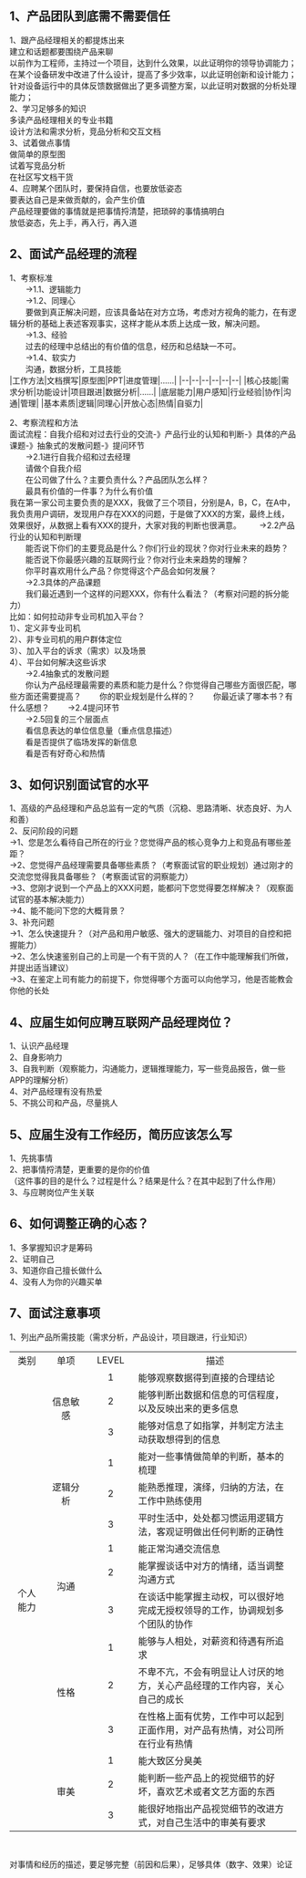 ## 1、产品团队到底需不需要信任
1、跟产品经理相关的都提炼出来<br/>
建立和话题都要围绕产品来聊<br/>
以前作为工程师，主持过一个项目，达到什么效果，以此证明你的领导协调能力；<br/>
在某个设备研发中改进了什么设计，提高了多少效率，以此证明创新和设计能力；<br/>
针对设备运行中的具体反馈数据做出了更多调整方案，以此证明对数据的分析处理能力；<br/>
2、学习足够多的知识<br/>
多读产品经理相关的专业书籍<br/>
设计方法和需求分析，竞品分析和交互文档<br/>
3、试着做点事情<br/>
做简单的原型图<br/>
试着写竞品分析<br/>
在社区写文档干货<br/>
4、应聘某个团队时，要保持自信，也要放低姿态<br/>
要表达自己是来做贡献的，会产生价值<br/>
产品经理要做的事情就是把事情捋清楚，把琐碎的事情搞明白<br/>
放低姿态，先上手，再入行，再入道<br/>

## 2、面试产品经理的流程
1、考察标准<br/>
&emsp;&emsp;->1.1、逻辑能力<br/>
&emsp;&emsp;->1.2、同理心<br/>
&emsp;&emsp;要做到真正解决问题，应该具备站在对方立场，考虑对方视角的能力，在有逻辑分析的基础上表述客观事实，这样才能从本质上达成一致，解决问题。<br/>
&emsp;&emsp;->1.3、经验<br/>
&emsp;&emsp;过去的经理中总结出的有价值的信息，经历和总结缺一不可。<br/>
&emsp;&emsp;->1.4、软实力<br/>
&emsp;&emsp;沟通，数据分析，工具技能<br/>
|工作方法|文档撰写|原型图|PPT|进度管理|......|
|--|--|--|--|--|--|
|核心技能|需求分析|功能设计|项目跟进|数据分析|......|
|底层能力|用户感知|行业经验|协作|沟通|管理|
|基本素质|逻辑|同理心|开放心态|热情|自驱力|

2、考察流程和方法<br/>
面试流程：自我介绍和对过去行业的交流-》产品行业的认知和判断-》具体的产品课题-》抽象式的发散问题-》提问环节<br/>
&emsp;&emsp;->2.1进行自我介绍和过去经理<br/>
&emsp;&emsp;请做个自我介绍<br/>
&emsp;&emsp;在公司做了什么？主要负责什么？产品团队怎么样？<br/>
&emsp;&emsp;最具有价值的一件事？为什么有价值<br/>
我在第一家公司主要负责的是XXX，我做了三个项目，分别是A，B，C，在A中，我负责用户调研，发现用户存在XXX的问题，于是做了XXX的方案，最终上线，效果很好，从数据上看有XXX的提升，大家对我的判断也很满意。
&emsp;&emsp;->2.2产品行业的认知和判断理<br/>
&emsp;&emsp;能否说下你们的主要竞品是什么？你们行业的现状？你对行业未来的趋势？<br/>
&emsp;&emsp;能否说下你最感兴趣的互联网行业？你对行业未来趋势的理解？<br/>
&emsp;&emsp;你平时喜欢用什么产品？你觉得这个产品会如何发展？<br/>
&emsp;&emsp;->2.3具体的产品课题<br/>
&emsp;&emsp;我们最近遇到一个这样的问题XXX，你有什么看法？（考察对问题的拆分能力）<br/>
比如：如何拉动非专业司机加入平台？<br/>
1）、定义非专业司机<br/>
2）、非专业司机的用户群体定位<br/>
3）、加入平台的诉求（需求）以及场景<br/>
4）、平台如何解决这些诉求<br/>
&emsp;&emsp;->2.4抽象式的发散问题<br/>
&emsp;&emsp;你认为产品经理最需要的素质和能力是什么？你觉得自己哪些方面很匹配，哪些方面还需要提高？
&emsp;&emsp;你的职业规划是什么样的？
&emsp;&emsp;你最近读了哪本书？有什么感想？
&emsp;&emsp;->2.4提问环节<br/>
&emsp;&emsp;->2.5回复的三个层面点<br/>
&emsp;&emsp;看信息表达的单位信息量（重点信息描述）<br/>
&emsp;&emsp;看是否提供了临场发挥的新信息<br/>
&emsp;&emsp;看是否有好奇心和热情<br/>

## 3、如何识别面试官的水平
1、高级的产品经理和产品总监有一定的气质（沉稳、思路清晰、状态良好、为人和善）<br/>
2、反问阶段的问题<br/>
->1、您是怎么看待自己所在的行业？您觉得产品的核心竞争力上和竞品有哪些差距？<br/>
->2、您觉得产品经理需要具备哪些素质？（考察面试官的职业规划）通过刚才的交流您觉得我具备哪些？（考察面试官的洞察能力）<br/>
->3、您刚才说到一个产品上的XXX问题，能都问下您觉得要怎样解决？（观察面试官的基本解决能力）<br/>
->4、能不能问下您的大概背景？<br/>
3、补充问题<br/>
->1、怎么快速提升？（对产品和用户敏感、强大的逻辑能力、对项目的自控和把握能力）<br/>
->2、怎么快速鉴别自己的上司是一个有干货的人？（在工作中能理解我们所做，并提出适当建议）<br/>
->3、在鉴定上司有能力的前提下，你觉得哪个方面可以向他学习，他是否能教会你他的长处<br/>

## 4、应届生如何应聘互联网产品经理岗位？
1、认识产品经理<br/>
2、自身影响力<br/>
3、自我判断（观察能力，沟通能力，逻辑推理能力，写一些竞品报告，做一些APP的理解分析）<br/>
4、对产品经理有没有热爱<br/>
5、不挑公司和产品，尽量挑人<br/>

## 5、应届生没有工作经历，简历应该怎么写
1、先挑事情<br/>
2、把事情捋清楚，更重要的是你的价值<br/>
（这件事的目的是什么？过程是什么？结果是什么？在其中起到了什么作用）<br/>
3、与应聘岗位产生关联<br/>

## 6、如何调整正确的心态？
1、多掌握知识才是筹码<br/>
2、证明自己<br/>
3、知道你自己擅长做什么<br/>
4、没有人为你的兴趣买单<br/>

## 7、面试注意事项
1、列出产品所需技能（需求分析，产品设计，项目跟进，行业知识）<br/>
<table data-sort="sortDisabled">
    <tbody>
        <tr class="firstRow">
            <td width="94.66666666666666" valign="middle" style="word-break: break-all;" align="center">
                类别
            </td>
            <td width="138.66666666666666" valign="middle" style="word-break: break-all;" align="center">
                单项
            </td>
            <td width="60.66666666666667" valign="middle" style="word-break: break-all;" align="center">
                LEVEL
            </td>
            <td width="686" valign="middle" style="word-break: break-all;" align="center">
                描述
            </td>
        </tr>
        <tr>
            <td width="94.66666666666666" valign="middle" rowspan="15" colspan="1" style="word-break: break-all;" align="center">
                个人能力
            </td>
            <td width="138.66666666666666" valign="middle" rowspan="3" colspan="1" align="center" style="word-break: break-all;">
                信息敏感
            </td>
            <td width="60.66666666666667" valign="middle" align="center" style="word-break: break-all;">
                1
            </td>
            <td width="686" valign="top" style="word-break: break-all;">
                能够观察数据得到直接的合理结论
            </td>
        </tr>
        <tr>
            <td width="94.66666666666666" valign="middle" align="center" style="word-break: break-all;">
                2
            </td>
            <td width="159.66666666666666" valign="top" style="word-break: break-all;">
                能够判断出数据和信息的可信程度，以及反映出来的更多信息<br/>
            </td>
        </tr>
        <tr>
            <td width="94.66666666666666" valign="middle" align="center" style="word-break: break-all;">
                3
            </td>
            <td width="159.66666666666666" valign="top" style="word-break: break-all;">
                能够对信息了如指掌，并制定方法主动获取想得到的信息
            </td>
        </tr>
        <tr>
            <td width="94.66666666666666" valign="middle" rowspan="3" colspan="1" align="center" style="word-break: break-all;">
                逻辑分析
            </td>
            <td width="158.66666666666666" valign="middle" align="center" style="word-break: break-all;">
                1
            </td>
            <td width="468.66666666666663" valign="top" style="word-break: break-all;">
                能对一些事情做简单的判断，基本的梳理
            </td>
        </tr>
        <tr>
            <td width="94.66666666666666" valign="middle" align="center" style="word-break: break-all;">
                2
            </td>
            <td width="159.66666666666666" valign="top" style="word-break: break-all;">
                能熟悉推理，演绎，归纳的方法，在工作中熟练使用
            </td>
        </tr>
        <tr>
            <td width="94.66666666666666" valign="middle" align="center" style="word-break: break-all;">
                3
            </td>
            <td width="159.66666666666666" valign="top" style="word-break: break-all;">
                平时生活中，处处都习惯运用逻辑方法，客观证明做出任何判断的正确性
            </td>
        </tr>
        <tr>
            <td width="94.66666666666666" valign="middle" rowspan="3" colspan="1" align="center" style="word-break: break-all;">
                沟通
            </td>
            <td width="158.66666666666666" valign="middle" align="center" style="word-break: break-all;">
                1
            </td>
            <td width="468.66666666666663" valign="top" style="word-break: break-all;">
                能正常沟通交流信息
            </td>
        </tr>
        <tr>
            <td width="94.66666666666666" valign="middle" align="center" style="word-break: break-all;">
                2
            </td>
            <td width="178.66666666666666" valign="top" style="word-break: break-all;">
                能掌握谈话中对方的情绪，适当调整沟通方式
            </td>
        </tr>
        <tr>
            <td width="94.66666666666666" valign="middle" align="center" style="word-break: break-all;">
                3
            </td>
            <td width="178.66666666666666" valign="top" style="word-break: break-all;">
                在谈话中能掌握主动权，可以很好地完成无授权领导的工作，协调规划多个团队的协作
            </td>
        </tr>
        <tr>
            <td valign="middle" colspan="1" rowspan="3" align="center" style="word-break: break-all;" width="94.66666666666666">
                性格
            </td>
            <td valign="middle" colspan="1" rowspan="1" align="center" style="word-break: break-all;" width="133.66666666666666">
                1
            </td>
            <td valign="top" colspan="1" rowspan="1" width="468.66666666666663" style="word-break: break-all;">
                能够与人相处，对薪资和待遇有所追求
            </td>
        </tr>
        <tr>
            <td valign="middle" colspan="1" rowspan="1" align="center" style="word-break: break-all;" width="94.66666666666666">
                2
            </td>
            <td valign="top" colspan="1" rowspan="1" width="151.66666666666666" style="word-break: break-all;">
                不卑不亢，不会有明显让人讨厌的地方，关心产品经理的工作内容，关心自己的成长
            </td>
        </tr>
        <tr>
            <td valign="middle" colspan="1" rowspan="1" align="center" style="word-break: break-all;" width="94.66666666666666">
                3
            </td>
            <td valign="top" colspan="1" rowspan="1" width="151.66666666666666" style="word-break: break-all;">
                在性格上面有优势，工作中可以起到正面作用，对产品有热情，对公司所在行业有热情
            </td>
        </tr>
        <tr>
            <td valign="middle" colspan="1" rowspan="3" align="center" style="word-break: break-all;" width="94.66666666666666">
                审美
            </td>
            <td valign="middle" colspan="1" rowspan="1" align="center" style="word-break: break-all;" width="133.66666666666666">
                1
            </td>
            <td valign="top" colspan="1" rowspan="1" width="468.66666666666663" style="word-break: break-all;">
                能大致区分臭美
            </td>
        </tr>
        <tr>
            <td valign="middle" colspan="1" rowspan="1" align="center" style="word-break: break-all;" width="94.66666666666666">
                2
            </td>
            <td valign="top" colspan="1" rowspan="1" width="151.66666666666666" style="word-break: break-all;">
                能判断一些产品上的视觉细节的好坏，喜欢艺术或者文艺方面的东西
            </td>
        </tr>
        <tr>
            <td valign="middle" colspan="1" rowspan="1" align="center" style="word-break: break-all;" width="94.66666666666666">
                3
            </td>
            <td valign="top" colspan="1" rowspan="1" width="151.66666666666666" style="word-break: break-all;">
                能很好地指出产品视觉细节的改进方式，对自己生活中的审美有要求
            </td>
        </tr>
    </tbody>
</table>
<p>
    <br/>
</p>

对事情和经历的描述，要足够完整（前因和后果），足够具体（数字、效果）论证<br/>





